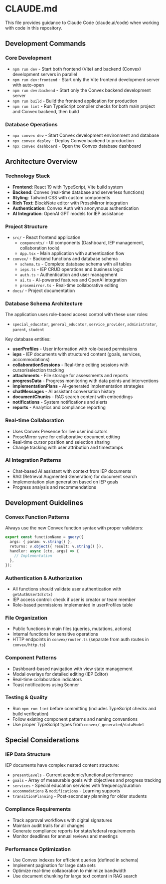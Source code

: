 # CLAUDE.md

This file provides guidance to Claude Code (claude.ai/code) when working with code in this repository.

## Development Commands

### Core Development
- `npm run dev` - Start both frontend (Vite) and backend (Convex) development servers in parallel
- `npm run dev:frontend` - Start only the Vite frontend development server with auto-open
- `npm run dev:backend` - Start only the Convex backend development server
- `npm run build` - Build the frontend application for production
- `npm run lint` - Run TypeScript compiler checks for both main project and Convex backend, then build

### Database Operations
- `npx convex dev` - Start Convex development environment and database
- `npx convex deploy` - Deploy Convex backend to production
- `npx convex dashboard` - Open the Convex database dashboard

## Architecture Overview

### Technology Stack
- **Frontend**: React 19 with TypeScript, Vite build system
- **Backend**: Convex (real-time database and serverless functions)
- **Styling**: Tailwind CSS with custom components
- **Rich Text**: BlockNote editor with ProseMirror integration
- **Authentication**: Convex Auth with anonymous authentication
- **AI Integration**: OpenAI GPT models for IEP assistance

### Project Structure
- `src/` - React frontend application
  - `components/` - UI components (Dashboard, IEP management, collaboration tools)
  - `App.tsx` - Main application with authentication flow
- `convex/` - Backend functions and database schema
  - `schema.ts` - Complete database schema with all tables
  - `ieps.ts` - IEP CRUD operations and business logic
  - `auth.ts` - Authentication and user management
  - `ai.ts` - AI-powered features and OpenAI integration
  - `prosemirror.ts` - Real-time collaborative editing
- `docs/` - Project documentation

### Database Schema Architecture

The application uses role-based access control with these user roles:
- `special_educator`, `general_educator`, `service_provider`, `administrator`, `parent`, `student`

Key database entities:
- **userProfiles** - User information with role-based permissions
- **ieps** - IEP documents with structured content (goals, services, accommodations)
- **collaborationSessions** - Real-time editing sessions with cursor/selection tracking
- **attachments** - File storage for assessments and reports
- **progressData** - Progress monitoring with data points and interventions
- **implementationPlans** - AI-generated implementation strategies
- **chatMessages** - AI assistant conversation history
- **documentChunks** - RAG search content with embeddings
- **notifications** - System notifications and alerts
- **reports** - Analytics and compliance reporting

### Real-time Collaboration
- Uses Convex Presence for live user indicators
- ProseMirror sync for collaborative document editing
- Real-time cursor position and selection sharing
- Change tracking with user attribution and timestamps

### AI Integration Patterns
- Chat-based AI assistant with context from IEP documents
- RAG (Retrieval Augmented Generation) for document search
- Implementation plan generation based on IEP goals
- Progress analysis and recommendations

## Development Guidelines

### Convex Function Patterns
Always use the new Convex function syntax with proper validators:
```typescript
export const functionName = query({
  args: { param: v.string() },
  returns: v.object({ result: v.string() }),
  handler: async (ctx, args) => {
    // Implementation
  },
});
```

### Authentication & Authorization
- All functions should validate user authentication with `getAuthUserId(ctx)`
- IEP access control: check if user is creator or team member
- Role-based permissions implemented in userProfiles table

### File Organization
- Public functions in main files (queries, mutations, actions)
- Internal functions for sensitive operations
- HTTP endpoints in `convex/router.ts` (separate from auth routes in `convex/http.ts`)

### Component Patterns
- Dashboard-based navigation with view state management
- Modal overlays for detailed editing (IEP Editor)
- Real-time collaboration indicators
- Toast notifications using Sonner

### Testing & Quality
- Run `npm run lint` before committing (includes TypeScript checks and build verification)
- Follow existing component patterns and naming conventions
- Use proper TypeScript types from `convex/_generated/dataModel`

## Special Considerations

### IEP Data Structure
IEP documents have complex nested content structure:
- `presentLevels` - Current academic/functional performance
- `goals` - Array of measurable goals with objectives and progress tracking
- `services` - Special education services with frequency/duration
- `accommodations` & `modifications` - Learning supports
- `transitionPlanning` - Post-secondary planning for older students

### Compliance Requirements
- Track approval workflows with digital signatures
- Maintain audit trails for all changes
- Generate compliance reports for state/federal requirements
- Monitor deadlines for annual reviews and meetings

### Performance Optimization  
- Use Convex indexes for efficient queries (defined in schema)
- Implement pagination for large data sets
- Optimize real-time collaboration to minimize bandwidth
- Use document chunking for large text content in RAG search